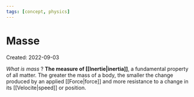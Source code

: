 ```yaml
---
tags: [concept, physics] 
---
```

# Masse
Created: 2022-09-03

*What is mass*
?
**The measure of [[Inertie|inertia]]**, a fundamental property of all matter. The greater the mass of a body, the smaller the change produced by an applied [[Force|force]] and more resistance to a change in its [[Velocite|speed]] or position.
<!--SR:!2022-09-06,3,250-->